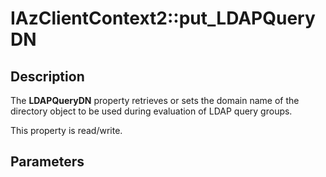 # IAzClientContext2::put_LDAPQueryDN

## Description

The **LDAPQueryDN** property retrieves or sets the domain name of the directory object to be used during evaluation of LDAP query groups.

This property is read/write.

## Parameters
